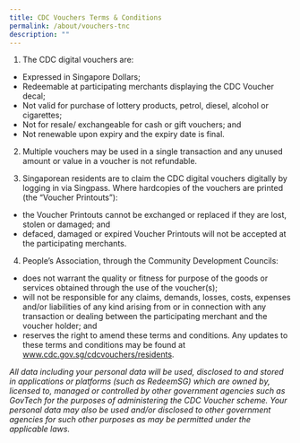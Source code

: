 ```yaml
---
title: CDC Vouchers Terms & Conditions
permalink: /about/vouchers-tnc
description: ""
---
```

1. The CDC digital vouchers are: 
* Expressed in Singapore Dollars; 
* Redeemable at participating merchants displaying the CDC Voucher decal; 
* Not valid for purchase of lottery products, petrol, diesel, alcohol or cigarettes;
*  Not for resale/ exchangeable for cash or gift vouchers; and 
*  Not renewable upon expiry and the expiry date is final.

2. Multiple vouchers may be used in a single transaction and any unused amount or value in a voucher is not refundable.

3. Singaporean residents are to claim the CDC digital vouchers digitally by logging in via Singpass. Where hardcopies of the vouchers are printed (the “Voucher Printouts”): 
* the Voucher Printouts cannot be exchanged or replaced if they are lost, stolen or damaged; and
* defaced, damaged or expired Voucher Printouts will not be accepted at the participating merchants. 

4. People’s Association, through the Community Development Councils: 
* does not warrant the quality or fitness for purpose of the goods or services obtained through the use of the voucher(s); 
* will not be responsible for any claims, demands, losses, costs, expenses and/or liabilities of any kind arising from or in connection with any transaction or dealing between the participating merchant and the voucher holder; and 
* reserves the right to amend these terms and conditions. Any updates to these terms and conditions may be found at www.cdc.gov.sg/cdcvouchers/residents.

*All data including your personal data will be used, disclosed to and stored in applications or platforms (such as RedeemSG) which are owned by, licensed to, managed or controlled by other government agencies such as GovTech for the purposes of administering the CDC Voucher scheme. Your personal data may also be used and/or disclosed to other government agencies for such other purposes as may be permitted under the applicable laws.*